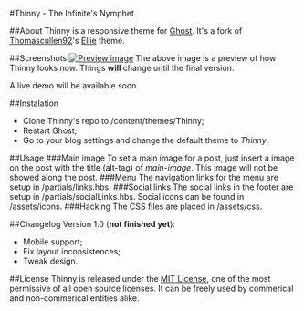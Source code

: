 #Thinny - The Infinite's Nymphet

##About
Thinny is a responsive theme for [Ghost](https://github.com/TryGhost/Ghost).
It's a fork of [Thomascullen92](https://github.com/Thomascullen92)'s [Ellie](https://github.com/Thomascullen92/Ellie) theme.

##Screenshots
[![Preview image](https://github.com/camporez/Thinny/raw/master/preview.jpg)](#)
The above image is a preview of how Thinny looks now. Things **will** change until the final version.

A live demo will be available soon.

##Instalation
* Clone Thinny's repo to /content/themes/Thinny;
* Restart Ghost;
* Go to your blog settings and change the default theme to *Thinny*.

##Usage
###Main image
To set a main image for a post, just insert a image on the post with the title (alt-tag) of *main-image*.
This image will not be showed along the post.
###Menu
The navigation links for the menu are setup in /partials/links.hbs.
###Social links
The social links in the footer are setup in /partials/socialLinks.hbs.
Social icons can be found in /assets/icons.
###Hacking
The CSS files are placed in /assets/css.

##Changelog
Version 1.0 (**not finished yet**):
* Mobile support;
* Fix layout inconsistences;
* Tweak design.

##License
Thinny is released under the [MIT License](http://opensource.org/licenses/mit-license.php), one of the most permissive of all open source licenses. It can be freely used by commerical and non-commerical entities alike.
